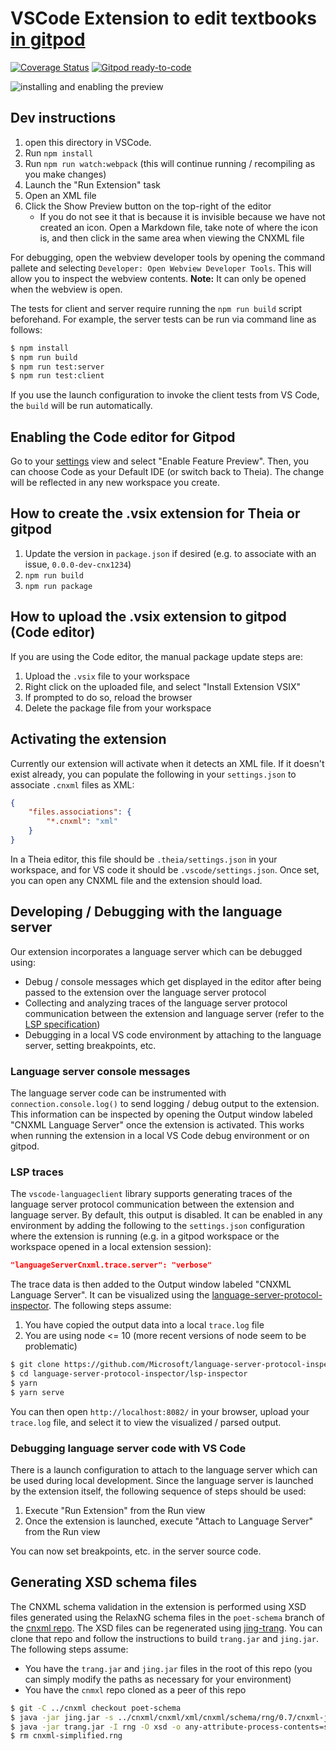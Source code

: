# VSCode Extension to edit textbooks [in gitpod](https://gitpod.io/from-referrer/)
[![Coverage Status](https://img.shields.io/codecov/c/github/openstax/poet.svg)](https://codecov.io/gh/openstax/poet)
[![Gitpod ready-to-code](https://img.shields.io/badge/Gitpod-ready--to--code-blue?logo=gitpod)](https://gitpod.io/from-referrer/)

![installing and enabling the preview](./editor.gif)

## Dev instructions
1. open this directory in VSCode.
1. Run `npm install`
1. Run `npm run watch:webpack` (this will continue running / recompiling as you make changes)
1. Launch the "Run Extension" task
1. Open an XML file
1. Click the Show Preview button on the top-right of the editor
    - If you do not see it that is because it is invisible because we have not created an icon. Open a Markdown file, take note of where the icon is, and then click in the same area when viewing the CNXML file

For debugging, open the webview developer tools by opening the command pallete and selecting `Developer: Open Webview Developer Tools`. This will allow you to inspect the webview contents. **Note:** It can only be opened when the webview is open.

The tests for client and server require running the `npm run build` script beforehand. For example, the server tests can be run via command line as follows:

```bash
$ npm install
$ npm run build
$ npm run test:server
$ npm run test:client
```

If you use the launch configuration to invoke the client tests from VS Code, the `build` will be run automatically.

## Enabling the Code editor for Gitpod

Go to your [settings](https://gitpod.io/settings/) view and select "Enable Feature Preview". Then, you can choose Code as your Default IDE (or switch back to Theia). The change will be reflected in any new workspace you create.

## How to create the .vsix extension for Theia or gitpod

1. Update the version in `package.json` if desired (e.g. to associate with an issue, `0.0.0-dev-cnx1234`)
1. `npm run build`
1. `npm run package`

## How to upload the .vsix extension to gitpod (Code editor)

If you are using the Code editor, the manual package update steps are:

1. Upload the `.vsix` file to your workspace
1. Right click on the uploaded file, and select "Install Extension VSIX"
1. If prompted to do so, reload the browser
1. Delete the package file from your workspace

## Activating the extension

Currently our extension will activate when it detects an XML file. If it doesn't exist already, you can populate the following in your `settings.json` to associate `.cnxml` files as XML:

```json
{
    "files.associations": {
        "*.cnxml": "xml"
    }
}
```

In a Theia editor, this file should be `.theia/settings.json` in your workspace, and for VS code it should be `.vscode/settings.json`. Once set, you can open any CNXML file and the extension should load.

## Developing / Debugging with the language server

Our extension incorporates a language server which can be debugged using:

* Debug / console messages which get displayed in the editor after being passed to the extension over the language server protocol
* Collecting and analyzing traces of the language server protocol communication between the extension and language server (refer to the [LSP specification](https://microsoft.github.io/language-server-protocol/specifications/specification-current/))
* Debugging in a local VS code environment by attaching to the language server, setting breakpoints, etc.

### Language server console messages

The language server code can be instrumented with `connection.console.log()` to send logging / debug output to the extension. This information can be inspected by opening the Output window labeled "CNXML Language Server" once the extension is activated. This works when running the extension in a local VS Code debug environment or on gitpod.

### LSP traces

The `vscode-languageclient` library supports generating traces of the language server protocol communication between the extension and language server. By default, this output is disabled. It can be enabled in any environment by adding the following to the `settings.json` configuration where the extension is running (e.g. in a gitpod workspace or the workspace opened in a local extension session):

```json
"languageServerCnxml.trace.server": "verbose"
```

The trace data is then added to the Output window labeled "CNXML Language Server". It can be visualized using the [language-server-protocol-inspector](https://github.com/Microsoft/language-server-protocol-inspector). The following steps assume:

1. You have copied the output data into a local `trace.log` file
2. You are using node <= 10 (more recent versions of node seem to be problematic)

```bash
$ git clone https://github.com/Microsoft/language-server-protocol-inspector
$ cd language-server-protocol-inspector/lsp-inspector
$ yarn
$ yarn serve
```

You can then open `http://localhost:8082/` in your browser, upload your `trace.log` file, and select it to view the visualized / parsed output.

### Debugging language server code with VS Code

There is a launch configuration to attach to the language server which can be used during local development. Since the language server is launched by the extension itself, the following sequence of steps should be used:

1. Execute "Run Extension" from the Run view
1. Once the extension is launched, execute "Attach to Language Server" from the Run view

You can now set breakpoints, etc. in the server source code.

## Generating XSD schema files

The CNXML schema validation in the extension is performed using XSD files generated using the RelaxNG schema files in the `poet-schema` branch of the [cnxml repo](https://github.com/openstax/cnxml). The XSD files can be regenerated using [jing-trang](https://github.com/relaxng/jing-trang.git). You can clone that repo and follow the instructions to build `trang.jar` and `jing.jar`. The following steps assume:

* You have the `trang.jar` and `jing.jar` files in the root of this repo (you can simply modify the paths as necessary for your environment)
* You have the `cnmxl` repo cloned as a peer of this repo

```bash
$ git -C ../cnxml checkout poet-schema
$ java -jar jing.jar -s ../cnxml/cnxml/xml/cnxml/schema/rng/0.7/cnxml-jing.rng > cnxml-simplified.rng
$ java -jar trang.jar -I rng -O xsd -o any-attribute-process-contents=strict cnxml-simplified.rng client/static/xsd/mathml.xsd
$ rm cnxml-simplified.rng
```
